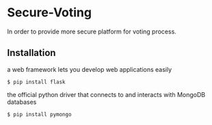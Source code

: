 # Secure-Voting
In order to provide more secure platform for voting process.

## Installation
 a web framework lets you develop web applications easily
    
    $ pip install flask
    
the official python driver that connects to and interacts with MongoDB databases

    $ pip install pymongo
    
